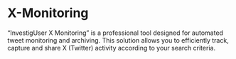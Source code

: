 # X-Monitoring
“InvestigUser X Monitoring” is a professional tool designed for automated tweet monitoring and archiving. This solution allows you to efficiently track, capture and share X (Twitter) activity according to your search criteria.
